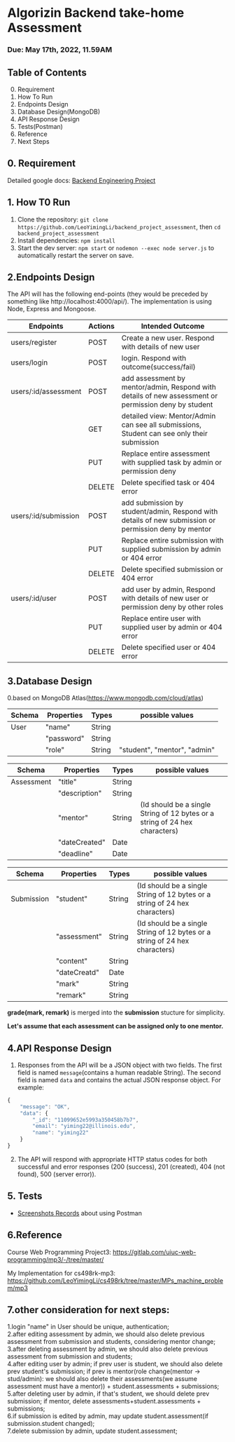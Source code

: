 # Algorizin Backend take-home Assessment
### Due: May 17th, 2022, 11.59AM

## Table of Contents
0. Requirement
1. How To Run
2. Endpoints Design
3. Database Design(MongoDB)
4. API Response Design
5. Tests(Postman)
6. Reference
7. Next Steps

## 0. Requirement

Detailed google docs: [Backend Engineering Project](https://docs.google.com/document/d/14UF_2Beq87QrZYUgyg3k42TA-oEMJjt0Y7rP0K3lC3I/edit)

## 1. How T0 Run
1. Clone the repository:
`git clone https://github.com/LeoYimingLi/backend_project_assessment`, then `cd backend_project_assessment`
2. Install dependencies:
`npm install`
3. Start the dev server:
`npm start` or 
`nodemon --exec node server.js` to automatically restart the server on save.

## 2.Endpoints Design

The API will has the following end-points (they would be preceded by something like http://localhost:4000/api/). The implementation is using Node, Express and Mongoose.

| Endpoints| Actions | Intended Outcome                                    |
|----------|---------|-----------------------------------------------------|
| users/register    | POST    | Create a new user. Respond with details of new user |
| users/login    | POST    | login. Respond with outcome(success/fail) |
| users/:id/assessment| POST     | add assessment by mentor/admin, Respond with details of new assessment or permission deny by student |
|          | GET     | detailed view: Mentor/Admin can see all submissions, Student can see only their submission |
|          | PUT     | Replace entire assessment with supplied task by admin or permission deny |
|          | DELETE  | Delete specified task or 404 error                  |
| users/:id/submission| POST     | add submission by student/admin, Respond with details of new submission or permission deny by mentor |
|          | PUT     | Replace entire submission with supplied submission by admin or 404 error |
|          | DELETE  | Delete specified submission or 404 error                  |
| users/:id/user| POST     | add user by admin, Respond with details of new user or permission deny by other roles |
|          | PUT     | Replace entire user with supplied user by admin or 404 error |
|          | DELETE  | Delete specified user or 404 error                  |

<!-- | users/:id/grade| POST     | add grade by mentor/admin, Respond with details of new grade or permission deny by other roles |
|          | PUT     | Replace entire grade with supplied user by admin or 404 error |
|          | DELETE  | Delete specified grade or 404 error                  | -->


## 3.Database Design
0.based on MongoDB Atlas(https://www.mongodb.com/cloud/atlas) 


| Schema| Properties | Types | possible values |
|----------|---------|---------------| --               |
| User       | "name"       |     String |               |
|            | "password"    | String |                 |
|            | "role"       | String | "student", "mentor", "admin"|

| Schema| Properties | Types | possible values |
|----------|---------|---------------| --               |
| Assessment | "title"        | String |                   |
|    | "description" | String |            |
|    | "mentor" | String | (Id should be a single String of 12 bytes or a string of 24 hex characters) |
|    | "dateCreated" | Date |  |
|    | "deadline" | Date |  |

| Schema| Properties | Types | possible values |
|----------|---------|---------------| --               |
| Submission | "student"        | String |       (Id should be a single String of 12 bytes or a string of 24 hex characters)            |
|    | "assessment" | String |   (Id should be a single String of 12 bytes or a string of 24 hex characters)         |
|    | "content" | String |  |
|    | "dateCreatd" | Date |  |
|    | "mark" | String |  |
|    | "remark" | String |  |

 **grade(mark, remark)** is merged into the **submission** stucture for simplicity.


**Let's assume that each assessment can be assigned only to one mentor.**


## 4.API Response Design

1. Responses from the API will be a JSON object with two fields. The first field is named `message`(contains a human readable String). The second field is named `data` and contains the actual JSON response object. For example:

```javascript
{
    "message": "OK",
    "data": {
        "_id": "11099652e5993a350458b7b7",
        "email": "yiming22@illinois.edu",
        "name": "yiming22"
    }
}
```

2. The API will respond with appropriate HTTP status codes for both successful and error responses (200 (success), 201 (created), 404 (not found), 500 (server error)).


## 5. Tests
  - [Screenshots Records](https://docs.google.com/document/d/162Mk8AA7fjz5LS8ZwuXmcg2_ZTGjikOib6ImIWCG4qk/edit?usp=sharing) about using Postman

## 6.Reference
Course Web Programming Project3: https://gitlab.com/uiuc-web-programming/mp3/-/tree/master/  

My Implementation for cs498rk-mp3: https://github.com/LeoYimingLi/cs498rk/tree/master/MPs_machine_problem/mp3

## 7.other consideration for next steps:
1.login "name" in User should be unique, authentication;   
2.after editing assessment by admin, we should also delete previous assessment from submission and students, considering mentor change;  
3.after deleting assessment by admin, we should also delete previous assessment from submission and students;  
4.after editing user by admin;  if prev user is student, we should also delete prev student's submission; if prev is mentor(role change(mentor -> stud/admin): we should also delete their assessments(we assume assessment must have a mentor)) + student.assessments + submissions;  
5.after deleting user by admin, if that's student, we should delete prev submission; if mentor, delete assessments+student.assessments + submissions;  
6.if submission is edited by admin, may update student.assessment(if submission.student changed);   
7.delete submission by admin, update student.assessment;  
